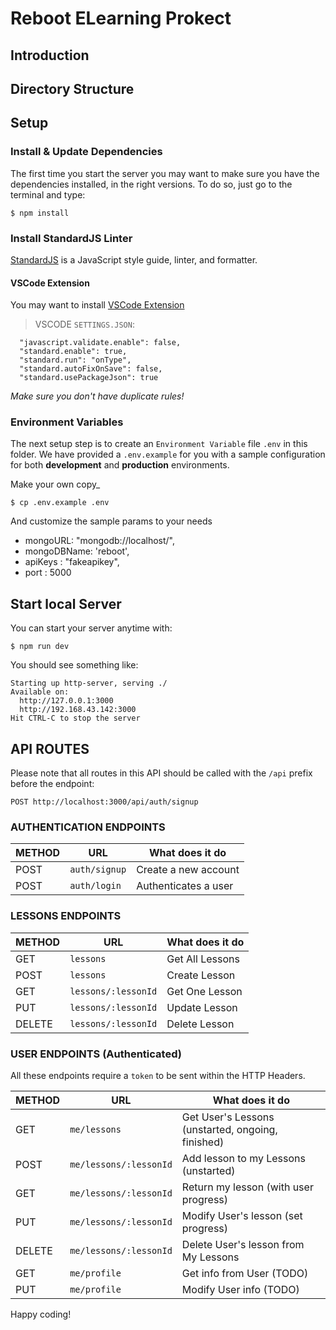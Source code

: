 # Reboot ELearning Prokect

## Introduction

## Directory Structure

## Setup

### Install & Update Dependencies
The first time you start the server you may want to make sure you have the dependencies installed, in the right versions. To do so, just go to the terminal and type:

```
$ npm install
```
### Install StandardJS Linter
[StandardJS](https://standardjs.com/) is a JavaScript style guide, linter, and formatter.

#### VSCode Extension
You may want to install [VSCode Extension](https://marketplace.visualstudio.com/items?itemName=chenxsan.vscode-standardjs)

> VSCODE `SETTINGS.JSON`:
```
  "javascript.validate.enable": false,
  "standard.enable": true,
  "standard.run": "onType",
  "standard.autoFixOnSave": false,
  "standard.usePackageJson": true
```

*Make sure you don't have duplicate rules!*

### Environment Variables

The next setup step is to create an `Environment Variable` file `.env` in this folder. We have provided a `.env.example` for you with a sample configuration for both **development** and **production** environments.

Make your own copy_
```
$ cp .env.example .env
```

And customize the sample params to your needs

- mongoURL: "mongodb://localhost/",
- mongoDBName: 'reboot',
- apiKeys : "fakeapikey",
- port : 5000

## Start local Server

You can start your server anytime with:

```
$ npm run dev
```

You should see something like:
```
Starting up http-server, serving ./
Available on:
  http://127.0.0.1:3000
  http://192.168.43.142:3000
Hit CTRL-C to stop the server
```

## API ROUTES

Please note that all routes in this API should be called with the `/api` prefix before the endpoint:

```
POST http://localhost:3000/api/auth/signup
```

### AUTHENTICATION ENDPOINTS

METHOD | URL                | What does it do
-------|--------------------|---------------------------------
POST   | `auth/signup`  | Create a new account
POST   | `auth/login`   | Authenticates a user

### LESSONS ENDPOINTS

METHOD | URL                    | What does it do
-------|------------------------|---------------------------------
GET    | `lessons`              | Get All Lessons
POST   | `lessons`              | Create Lesson
GET    | `lessons/:lessonId`    | Get One Lesson
PUT    | `lessons/:lessonId`    | Update Lesson
DELETE | `lessons/:lessonId`    | Delete Lesson

### USER ENDPOINTS (Authenticated)

All these endpoints require a `token` to be sent within the HTTP Headers.

METHOD | URL                     | What does it do
-------|-------------------------|---------------------------------
GET    | `me/lessons`            | Get User's Lessons (unstarted, ongoing, finished)
POST   | `me/lessons/:lessonId`  | Add lesson to my Lessons (unstarted)
GET    | `me/lessons/:lessonId`  | Return my lesson (with user progress)
PUT    | `me/lessons/:lessonId`  | Modify User's lesson (set progress)
DELETE | `me/lessons/:lessonId`  | Delete User's lesson from My Lessons
GET    | `me/profile`            | Get info from User (TODO)
PUT    | `me/profile`            | Modify User info (TODO)

Happy coding!
